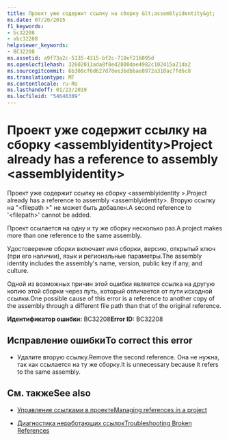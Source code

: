```yaml
---
title: Проект уже содержит ссылку на сборку &lt;assemblyidentity&gt;
ms.date: 07/20/2015
f1_keywords:
- bc32208
- vbc32208
helpviewer_keywords:
- BC32208
ms.assetid: a9f73a2c-5135-4315-bf2c-710ef216095d
ms.openlocfilehash: 32602011ada8f8ed2800dae4982c102415a21da2
ms.sourcegitcommit: 6b308cf6d627d78ee36dbbae8972a310ac7fd6c8
ms.translationtype: MT
ms.contentlocale: ru-RU
ms.lasthandoff: 01/23/2019
ms.locfileid: "54646309"
---
```

# <a name="project-already-has-a-reference-to-assembly-ltassemblyidentitygt"></a><span data-ttu-id="56fd8-102">Проект уже содержит ссылку на сборку &lt;assemblyidentity&gt;</span><span class="sxs-lookup"><span data-stu-id="56fd8-102">Project already has a reference to assembly &lt;assemblyidentity&gt;</span></span>
<span data-ttu-id="56fd8-103">Проект уже содержит ссылку на сборку \<assemblyidentity >.</span><span class="sxs-lookup"><span data-stu-id="56fd8-103">Project already has a reference to assembly \<assemblyidentity>.</span></span> <span data-ttu-id="56fd8-104">Вторую ссылку на "\<filepath >" не может быть добавлен.</span><span class="sxs-lookup"><span data-stu-id="56fd8-104">A second reference to '\<filepath>' cannot be added.</span></span>  
  
 <span data-ttu-id="56fd8-105">Проект ссылается на одну и ту же сборку несколько раз.</span><span class="sxs-lookup"><span data-stu-id="56fd8-105">A project makes more than one reference to the same assembly.</span></span>  
  
 <span data-ttu-id="56fd8-106">Удостоверение сборки включает имя сборки, версию, открытый ключ (при его наличии), язык и региональные параметры.</span><span class="sxs-lookup"><span data-stu-id="56fd8-106">The assembly identity includes the assembly's name, version, public key if any, and culture.</span></span>  
  
 <span data-ttu-id="56fd8-107">Одной из возможных причин этой ошибки является ссылка на другую копию этой сборки через путь, который отличается от пути исходной ссылки.</span><span class="sxs-lookup"><span data-stu-id="56fd8-107">One possible cause of this error is a reference to another copy of the assembly through a different file path than that of the original reference.</span></span>  
  
 <span data-ttu-id="56fd8-108">**Идентификатор ошибки:** BC32208</span><span class="sxs-lookup"><span data-stu-id="56fd8-108">**Error ID:** BC32208</span></span>  
  
## <a name="to-correct-this-error"></a><span data-ttu-id="56fd8-109">Исправление ошибки</span><span class="sxs-lookup"><span data-stu-id="56fd8-109">To correct this error</span></span>  
  
-   <span data-ttu-id="56fd8-110">Удалите вторую ссылку.</span><span class="sxs-lookup"><span data-stu-id="56fd8-110">Remove the second reference.</span></span> <span data-ttu-id="56fd8-111">Она не нужна, так как ссылается на ту же сборку.</span><span class="sxs-lookup"><span data-stu-id="56fd8-111">It is unnecessary because it refers to the same assembly.</span></span>  
  
## <a name="see-also"></a><span data-ttu-id="56fd8-112">См. также</span><span class="sxs-lookup"><span data-stu-id="56fd8-112">See also</span></span>
- [<span data-ttu-id="56fd8-113">Управление ссылками в проекте</span><span class="sxs-lookup"><span data-stu-id="56fd8-113">Managing references in a project</span></span>](/visualstudio/ide/managing-references-in-a-project)

- [<span data-ttu-id="56fd8-114">Диагностика неработающих ссылок</span><span class="sxs-lookup"><span data-stu-id="56fd8-114">Troubleshooting Broken References</span></span>](/visualstudio/ide/troubleshooting-broken-references)
